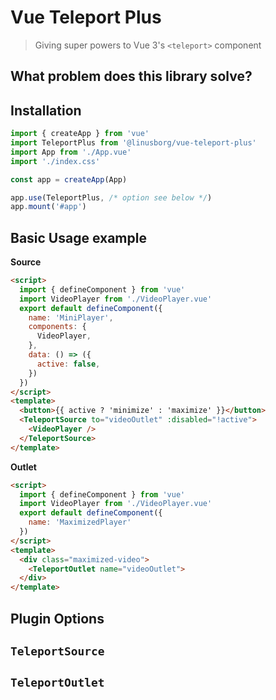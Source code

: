 # Vue Teleport Plus

> Giving super powers to Vue 3's `<teleport>` component

## What problem does this library solve?

## Installation

```js
import { createApp } from 'vue'
import TeleportPlus from '@linusborg/vue-teleport-plus'
import App from './App.vue'
import './index.css'

const app = createApp(App)

app.use(TeleportPlus, /* option see below */)
app.mount('#app')
```

## Basic Usage example

<!-- markdownlint-disable-next-line MD036 -->
**Source**

```html
<script>
  import { defineComponent } from 'vue'
  import VideoPlayer from './VideoPlayer.vue'
  export default defineComponent({
    name: 'MiniPlayer',
    components: {
      VideoPlayer,
    },
    data: () => ({
      active: false,
    })
  })
</script>
<template>
  <button>{{ active ? 'minimize' : 'maximize' }}</button>
  <TeleportSource to="videoOutlet" :disabled="!active">
    <VideoPlayer />
  </TeleportSource>
</template>
```

<!-- markdownlint-disable-next-line MD036 -->
**Outlet**

```html
<script>
  import { defineComponent } from 'vue'
  import VideoPlayer from './VideoPlayer.vue'
  export default defineComponent({
    name: 'MaximizedPlayer'
  })
</script>
<template>
  <div class="maximized-video">
    <TeleportOutlet name="videoOutlet">
  </div>
</template>
```

## Plugin Options

## `TeleportSource`

## `TeleportOutlet`
